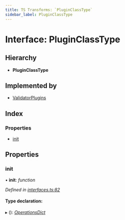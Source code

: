 ```yaml
---
title: TS Transforms: `PluginClassType`
sidebar_label: PluginClassType
---
```


# Interface: PluginClassType

## Hierarchy

* **PluginClassType**

## Implemented by

* [ValidatorPlugins](../classes/validatorplugins.md)

## Index

### Properties

* [init](pluginclasstype.md#init)

## Properties

###  init

• **init**: *function*

*Defined in [interfaces.ts:82](https://github.com/terascope/teraslice/blob/78714a985/packages/ts-transforms/src/interfaces.ts#L82)*

#### Type declaration:

▸ (): *[OperationsDict](operationsdict.md)*
